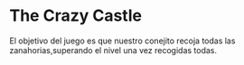 # The Crazy Castle
El objetivo del juego es que nuestro conejito recoja todas las zanahorias,superando el nivel una vez recogidas todas.
